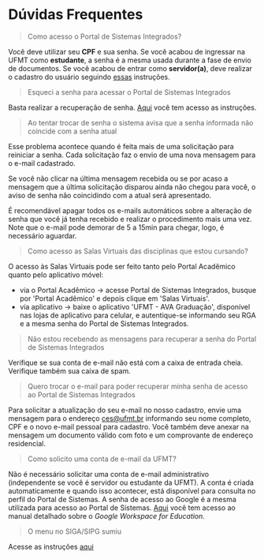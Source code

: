 # Dúvidas Frequentes

> Como acesso o Portal de Sistemas Integrados?

Você deve utilizar seu **CPF** e sua senha. Se você acabou de ingressar na UFMT como **estudante**, a senha é a mesma usada durante a fase de envio de documentos. Se você acabou de entrar como **servidor(a)**, deve realizar o cadastro do usuário seguindo [essas](/acesso/#3-cadastro-de-novo-usuario) instruções.

> Esqueci a senha para acessar o Portal de Sistemas Integrados

Basta realizar a recuperação de senha. [Aqui](/acesso/#2-recuperacao-de-senha) você tem acesso as instruções.

> Ao tentar trocar de senha o sistema avisa que a senha informada não coincide com a senha atual

Esse problema acontece quando é feita mais de uma solicitação para reiniciar a senha. Cada solicitação faz o envio de uma nova mensagem para o e-mail cadastrado.

Se você não clicar na última mensagem recebida ou se por acaso a mensagem que a última solicitação disparou ainda não chegou para você, o aviso de senha não coincidindo com a atual será apresentado.

É recomendável apagar todos os e-mails automáticos sobre a alteração de senha que você já tenha recebido e realizar o procedimento mais uma vez. Note que o e-mail pode demorar de 5 a 15min para chegar, logo, é necessário aguardar.

> Como acesso as Salas  Virtuais das disciplinas que estou cursando?

O acesso às Salas Virtuais pode ser feito tanto pelo Portal Acadêmico quanto pelo aplicativo móvel:

* via o Portal Acadêmico -> acesse Portal de Sistemas Integrados, busque por 'Portal Acadêmico' e depois clique em 'Salas Virtuais'.
* via aplicativo -> baixe o aplicativo 'UFMT - AVA Graduação', disponível nas lojas de aplicativo para celular, e autentique-se informando seu RGA e a mesma senha do Portal de Sistemas Integrados.

> Não estou recebendo as mensagens para recuperar a senha do Portal de Sistemas Integrados

Verifique se sua conta de e-mail não está com a caixa de entrada cheia. Verifique também sua caixa de spam.

> Quero trocar o e-mail para poder recuperar minha senha de acesso ao Portal de Sistemas Integrados

Para solicitar a atualização do seu e-mail no nosso cadastro, envie uma mensagem para o endereço <ces@ufmt.br> informando seu nome completo, CPF e o novo e-mail pessoal para cadastro.
Você também deve anexar na mensagem um documento válido com foto e um comprovante de endereço residencial.

> Como solicito uma conta de e-mail da UFMT?

Não é necessário solicitar uma conta de e-mail administrativo (independente se você é servidor ou estudante da UFMT). A conta é criada automaticamente e quando isso acontecer, está disponível para consulta no perfil do Portal de Sistemas.
A senha de acesso ao Google é a mesma utilizada para acesso ao Portal de Sistemas. [Aqui](https://docs.sti.ufmt.br/gmrl/ajuda/google-workspace) você tem acesso ao manual detalhado sobre o _Google Workspace for Education_.

> O menu no SIGA/SIPG sumiu

Acesse as instruções [aqui](../menusiga.md)
